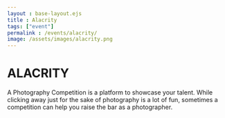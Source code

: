 ```yaml
---
layout : base-layout.ejs
title : Alacrity
tags: ["event"]
permalink : /events/alacrity/
image: /assets/images/alacrity.png
---
```


# ALACRITY

A Photography Competition is a platform to showcase your talent.
While clicking away just for the sake of photography is a lot of fun, sometimes a competition can help you raise the bar as a photographer.

